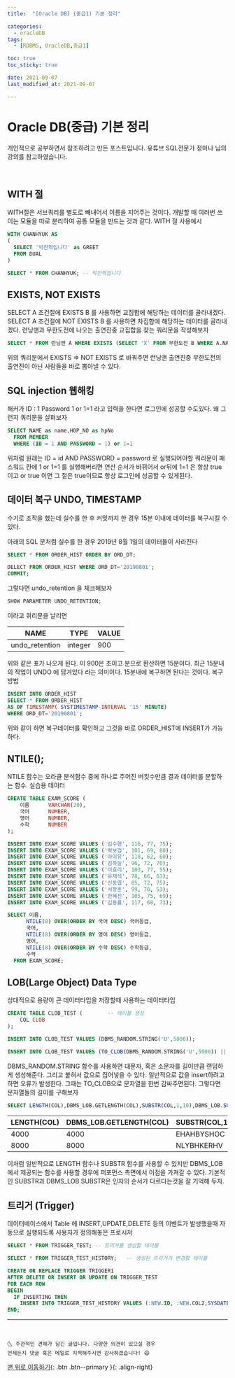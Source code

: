 ```yaml
---
title:  "[Oracle DB] (중급1) 기본 정리"

categories:
  - oracleDB
tags:
  - [RDBMS, OracleDB,중급1]

toc: true
toc_sticky: true

date: 2021-09-07
last_modified_at: 2021-09-07

---
```


# Oracle DB(중급) 기본 정리
개인적으로 공부하면서 참조하려고 만든 포스트입니다.
유튜브 SQL전문가 정미나 님의 강의를 참고하였습니다.

<br>

## WITH 절
WITH절은 서브쿼리를 별도로 빼내어서 이름을 지어주는 것이다. 개발할 때 여러번 쓰이는 모듈을 따로 분리하여 공통 모듈을 만드는 것과 같다.
WITH 절 사용예시

``` sql
WITH CHANHYUK AS 
(
  SELECT '박찬혁입니다' as GREET
  FROM DUAL
)

SELECT * FROM CHANHYUK; -- 박찬혁입니다
```

## EXISTS, NOT EXISTS
SELECT A 조건절에 EXISTS B 를 사용하면 교집합에 해당하는 데이터를 골라내겠다. SELECT A 조건절에 NOT EXISTS B 를 사용하면 차집합에 해당하는 데이터를 골라내겠다.
런닝맨과 무한도전에 나오는 출연진중 교집합을 찾는 쿼리문을 작성해보자

``` sql
SELECT * FROM 런닝맨 A WHERE EXISTS (SELECT 'X' FROM 무한도전 B WHERE A.NAME = B.NAME);
```
위의 쿼리문에서 EXISTS => NOT EXISTS 로 바꿔주면 런닝맨 출연진중 무한도전의 출연진이 아닌 사람들을 바로 뽑아낼 수 있다.

## SQL injection 웹해킹
해커가 ID : 1 Password 1 or 1=1 라고 입력을 한다면 로그인에 성공할 수도있다. 왜 그런지 쿼리문을 살펴보자
```sql
SELECT NAME as name,HOP_NO as hpNo
  FROM MEMBER
  WHERE (ID = 1 AND PASSWORD = 1) or 1=1
```
위처럼 원래는 ID = id AND PASSWORD = password 로 실행되어야할 쿼리문이 패스워드 칸에 1 or 1=1 를 실행해버리면 연산 순서가 바뀌어서 or뒤에 1=1 은 항상 true 이고 or true 이면 그 절은 true이므로
항상 로그인에 성공할 수 있게된다.


## 데이터 복구 UNDO, TIMESTAMP
수기로 조작을 했는데 실수를 한 후 커밋까지 한 경우 15분 이내에 데이터를 복구시킬 수 있다.

아래의 SQL 문처럼 실수를 한 경우 2019년 8월 1일의 데이터들이 사라진다
``` sql
SELECT * FROM ORDER_HIST ORDER BY ORD_DT;

DELECT FROM ORDER_HIST WHERE ORD_DT='20190801';
COMMIT;
```
그렇다면 undo_retention 을 체크해보자
``` sql
SHOW PARAMETER UNDO_RETENTION;
```
이라고 쿼리문을 날리면 
<br>

| NAME           | TYPE    | VALUE |
| -------------- | ------- | ----- |
| undo_retention | integer | 900   |

위와 같은 표가 나오게 된다.
이 900은 초이고 분으로 환산하면 15분이다. 최근 15분내의 작업이 UNDO 에 담겨있다 라는 의미이다. 15분내에 복구하면 된다는 것이다.
복구 방법

``` sql
INSERT INTO ORDER_HIST
SELECT * FROM ORDER_HIST
AS OF TIMESTAMP( SYSTIMESTAMP-INTERVAL '15' MINUTE)
WHERE ORD_DT='20190801';
```
위와 같이 하면 복구데이터를 확인하고 그것을 바로 ORDER_HIST에 INSERT가 가능하다.

## NTILE();
NTILE 함수는 오라클 분석함수 중에 하나로 주어진 버킷수만큼 결과 데이터를 분할하는 함수.
실습용 데이터

``` sql
CREATE TABLE EXAM_SCORE (
	이름		VARCHAR(20),
	국어		NUMBER,
	영어		NUMBER,
	수학		NUMBER
);

INSERT INTO EXAM_SCORE VALUES ('김수현', 116, 77, 75);
INSERT INTO EXAM_SCORE VALUES ('박보검', 101, 69, 80);
INSERT INTO EXAM_SCORE VALUES ('아이유', 118, 62, 60);
INSERT INTO EXAM_SCORE VALUES ('김하늘', 96, 72, 70);
INSERT INTO EXAM_SCORE VALUES ('이효리', 103, 77, 55);
INSERT INTO EXAM_SCORE VALUES ('유재석', 78, 66, 61);
INSERT INTO EXAM_SCORE VALUES ('신동엽', 85, 72, 75);
INSERT INTO EXAM_SCORE VALUES ('서장훈', 99, 70, 53);
INSERT INTO EXAM_SCORE VALUES ('한혜진', 105, 75, 69);
INSERT INTO EXAM_SCORE VALUES ('김동률', 117, 68, 73);
```

``` sql
SELECT 이름,
      NTILE(8) OVER(ORDER BY 국어 DESC) 국어등급,
      국어,
      NTILE(8) OVER(ORDER BY 영어 DESC) 영어등급,
      영어,
      NTILE(8) OVER(ORDER BY 수학 DESC) 수학등급,
      수학
  FROM EXAM_SCORE;
```

## LOB(Large Object) Data Type

상대적으로 용량이 큰 데이터타입을 저장할때 사용하는 데이터타입

```sql
CREATE TABLE CLOB_TEST (		-- 테이블 생성
	COL CLOB				
);

INSERT INTO CLOB_TEST VALUES (DBMS_RANDOM.STRING('U',5000));

INSERT INTO CLOB_TEST VALUES (TO_CLOB(DBMS_RANDOM.STRING('U',5000)) || DBMS_RANDOM.STRING('L',5000));
```
DBMS_RANDOM.STRING 함수를 사용하면 대문자, 혹은 소문자를 길이만큼 랜덤하게 생성해준다. 그리고 붙혀서 값으로 집어넣을 수 있다. 일반적으로 값을 insert하려고 하면 오류가 발생한다. 그때는 TO_CLOB으로 문자열을 한번 감싸주면된다. 그렇다면 문자열들의 길이를 구해보자

```sql
SELECT LENGTH(COL),DBMS_LOB.GETLENGTH(COL),SUBSTR(COL,1,10),DBMS_LOB.SUBSTR(COL,10,1) FROM CLOB_TEST;
```

| LENGTH(COL) | DBMS_LOB.GETLENGTH(COL) | SUBSTR(COL,1,10) | DBMS_LOB.SUBSTR(COL,10,1) |
| ----------- | ----------------------- | ---------------- | ------------------------- |
| 4000        | 4000                    | EHAHBYSHOC       | EHAHBYSHOC                |
| 8000        | 8000                    | NLYBHKERHV       | NLYBHKERHV                |

이처럼 일반적으로 LENGTH 함수나 SUBSTR 함수를 사용할 수 있지만 DBMS_LOB에서 제공되는 함수를 사용할 경우에 퍼포먼스 측면에서 이점을 가져갈 수 있다. 
기본적인 SUBSTR과 DBMS_LOB.SUBSTR은 인자의 순서가 다르다는것을 잘 기억해 두자.


## 트리거 (Trigger)
데이터베이스에서 Table 에 INSERT,UPDATE,DELETE 등의 이벤트가 발생했을때 자동으로 실행되도록 사용자가 정의해놓은 프로시저

``` sql
SELECT * FROM TRIGGER_TEST; -- 트리거를 생성할 테이블

SELECT * FROM TRIGGER_TEST_HISTORY;   -- 생성된 트리거가 변경할 테이블
```

``` sql
CREATE OR REPLACE TRIGGER TRIGGER1
AFTER DELETE OR INSERT OR UPDATE ON TRIGGER_TEST
FOR EACH ROW
BEGIN
  IF INSERTING THEN
    INSERT INTO TRIGGER_TEST_HISTORY VALUES (:NEW.ID, :NEW.COL2,SYSDATE);
END;

```


***
<br>

    🌜 주관적인 견해가 담긴 글입니다. 다양한 의견이 있으실 경우
    언제든지 댓글 혹은 메일로 지적해주시면 감사하겠습니다! 😄

[맨 위로 이동하기](#){: .btn .btn--primary }{: .align-right}

